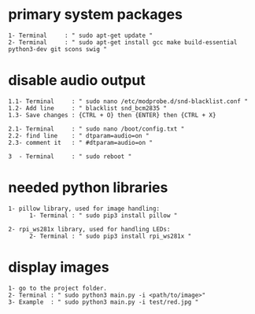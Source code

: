 # primary system packages
    1- Terminal     : " sudo apt-get update "
    2- Terminal     : " sudo apt-get install gcc make build-essential python3-dev git scons swig "

# disable audio output
    1.1- Terminal     : " sudo nano /etc/modprobe.d/snd-blacklist.conf "
    1.2- Add line     : " blacklist snd_bcm2835 "
    1.3- Save changes : {CTRL + O} then {ENTER} then {CTRL + X}

    2.1- Terminal     : " sudo nano /boot/config.txt "
    2.2- find line    : " dtparam=audio=on "
    2.3- comment it   : " #dtparam=audio=on "

    3  - Terminal     : " sudo reboot "

# needed python libraries
    1- pillow library, used for image handling:
          1- Terminal : " sudo pip3 install pillow "

    2- rpi_ws281x library, used for handling LEDs:
          2- Terminal : " sudo pip3 install rpi_ws281x "

# display images
    1- go to the project folder.
    2- Terminal : " sudo python3 main.py -i <path/to/image>"
    3- Example  : " sudo python3 main.py -i test/red.jpg "
